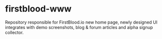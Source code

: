 # firstblood-www
Repository responsible for FirstBlood.io new home page, newly designed UI integrates with demo screenshots, blog &amp; forum articles and alpha signup collector. 
